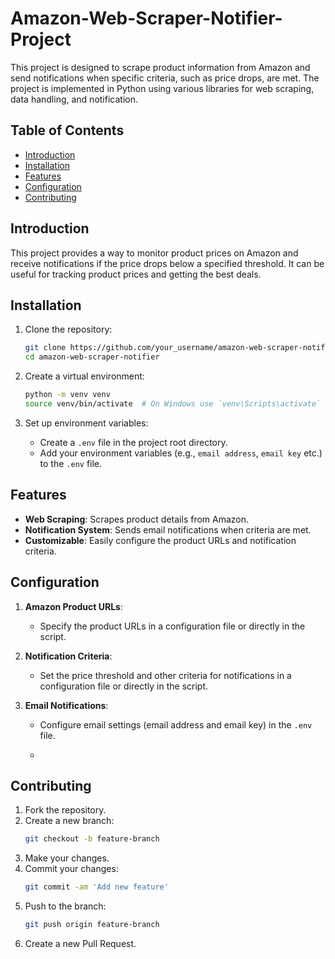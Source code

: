 # Amazon-Web-Scraper-Notifier-Project

This project is designed to scrape product information from Amazon and send notifications when specific criteria, such as price drops, are met. The project is implemented in Python using various libraries for web scraping, data handling, and notification.

## Table of Contents

- [Introduction](#introduction)
- [Installation](#installation)
- [Features](#features)
- [Configuration](#configuration)
- [Contributing](#contributing)

## Introduction

This project provides a way to monitor product prices on Amazon and receive notifications if the price drops below a specified threshold. It can be useful for tracking product prices and getting the best deals.

## Installation

1. Clone the repository:
    ```bash
    git clone https://github.com/your_username/amazon-web-scraper-notifier.git
    cd amazon-web-scraper-notifier
    ```

2. Create a virtual environment:
    ```bash
    python -m venv venv
    source venv/bin/activate  # On Windows use `venv\Scripts\activate`
    ```

3. Set up environment variables:
    - Create a `.env` file in the project root directory.
    - Add your environment variables (e.g., `email address`, `email key` etc.) to the `.env` file.



## Features

- **Web Scraping**: Scrapes product details from Amazon.
- **Notification System**: Sends email notifications when criteria are met.
- **Customizable**: Easily configure the product URLs and notification criteria.

## Configuration

1. **Amazon Product URLs**:
    - Specify the product URLs in a configuration file or directly in the script.

2. **Notification Criteria**:
    - Set the price threshold and other criteria for notifications in a configuration file or directly in the script.

3. **Email Notifications**:
    - Configure email settings (email address and email key) in the `.env` file.
  
    - 
## Contributing

1. Fork the repository.
2. Create a new branch:
    ```bash
    git checkout -b feature-branch
    ```
3. Make your changes.
4. Commit your changes:
    ```bash
    git commit -am 'Add new feature'
    ```
5. Push to the branch:
    ```bash
    git push origin feature-branch
    ```
6. Create a new Pull Request.



